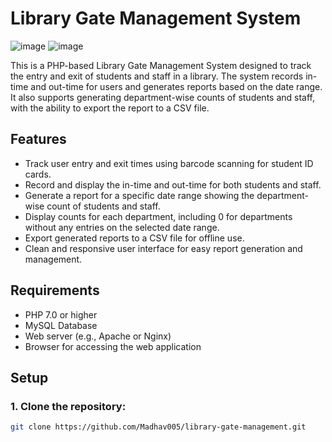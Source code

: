 # Library Gate Management System

![image](https://github.com/user-attachments/assets/5bc69eb3-4439-40e3-81fa-62168dddb2cd)
![image](https://github.com/user-attachments/assets/cbb73a84-a695-497c-beae-c2db4c6fb717)


This is a PHP-based Library Gate Management System designed to track the entry and exit of students and staff in a library. The system records in-time and out-time for users and generates reports based on the date range. It also supports generating department-wise counts of students and staff, with the ability to export the report to a CSV file.

## Features

- Track user entry and exit times using barcode scanning for student ID cards.
- Record and display the in-time and out-time for both students and staff.
- Generate a report for a specific date range showing the department-wise count of students and staff.
- Display counts for each department, including 0 for departments without any entries on the selected date range.
- Export generated reports to a CSV file for offline use.
- Clean and responsive user interface for easy report generation and management.

## Requirements

- PHP 7.0 or higher
- MySQL Database
- Web server (e.g., Apache or Nginx)
- Browser for accessing the web application

## Setup

### 1. Clone the repository:
```bash
git clone https://github.com/Madhav005/library-gate-management.git
